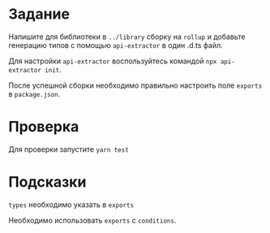 # Задание

Напишите для библиотеки в `../library` сборку на `rollup` и добавьте генерацию типов с помощью `api-extractor` в один .d.ts файл.

Для настройки `api-extractor` воспользуйтесь командой `npx api-extractor init`.

После успешной сборки необходимо правильно настроить поле `exports` в `package.json`.

# Проверка

Для проверки запустите `yarn test`

# Подсказки

`types` необходимо указать в `exports`

Необходимо использовать `exports` с `conditions`.

